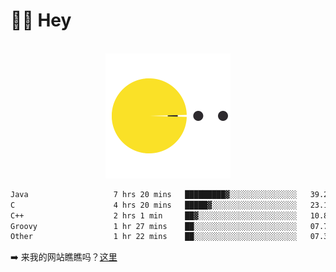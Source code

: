 
# 👋🏻 Hey
<div align="center">
	<br>
	<img src="https://raw.githubusercontent.com/Aniket965/Aniket965/master/pacman.svg?sanitize=true" width="200" height="200">
	<br>
</div>

<!--START_SECTION:waka-->

```txt
Java                   7 hrs 20 mins   █████████▓░░░░░░░░░░░░░░░   39.23 %
C                      4 hrs 20 mins   █████▓░░░░░░░░░░░░░░░░░░░   23.19 %
C++                    2 hrs 1 min     ██▓░░░░░░░░░░░░░░░░░░░░░░   10.84 %
Groovy                 1 hr 27 mins    ██░░░░░░░░░░░░░░░░░░░░░░░   07.78 %
Other                  1 hr 22 mins    ██░░░░░░░░░░░░░░░░░░░░░░░   07.36 %
```

<!--END_SECTION:waka-->

 ➡️  来我的网站瞧瞧吗？[这里](https://www.shaolongfei.com)
